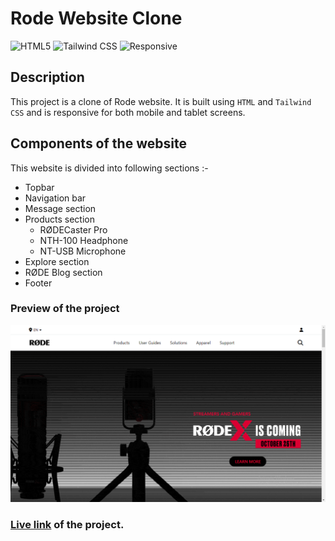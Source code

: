 # Rode Website Clone

![HTML5](https://img.shields.io/badge/-HTML5-red)
![Tailwind CSS](https://img.shields.io/badge/-Tailwind_CSS-blueviolet)
![Responsive](https://img.shields.io/badge/-Responsive-limegreen)

## Description

This project is a clone of Rode website. It is built using `HTML` and `Tailwind CSS` and is responsive for both mobile and tablet screens.

## Components of the website

This website is divided into following sections :-

- Topbar
- Navigation bar
- Message section
- Products section
  - RØDECaster Pro
  - NTH-100 Headphone
  - NT-USB Microphone
- Explore section
- RØDE Blog section
- Footer

### Preview of the project

![Preview](<./previews/Screenshot%20(90).png>)

### [Live link](https://rode-clone-beryl.vercel.app/) of the project.
